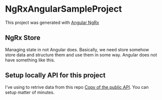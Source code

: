 # NgRxAngularSampleProject

This project was generated with [Angular NgRx](https://ngrx.io/guide/store)

## NgRx Store

Managing state in not Angular does. Basically, we need store somehow store data and structure them and use them in some way. Angular does not have something like this.

## Setup locally API for this project

I've using to retrive data from this repo [Copy of the public API](https://github.com/gothinkster/koa-knex-realworld-example). You can setup matter of minutes.
